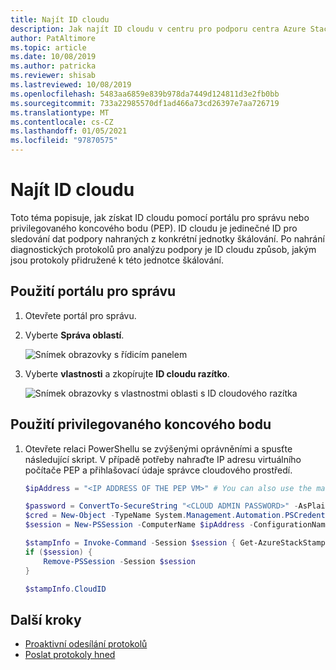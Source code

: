 ```yaml
---
title: Najít ID cloudu
description: Jak najít ID cloudu v centru pro podporu centra Azure Stack a podpoře.
author: PatAltimore
ms.topic: article
ms.date: 10/08/2019
ms.author: patricka
ms.reviewer: shisab
ms.lastreviewed: 10/08/2019
ms.openlocfilehash: 5483aa6859e839b978da7449d124811d3e2fb0bb
ms.sourcegitcommit: 733a22985570df1ad466a73cd26397e7aa726719
ms.translationtype: MT
ms.contentlocale: cs-CZ
ms.lasthandoff: 01/05/2021
ms.locfileid: "97870575"
---
```

# <a name="find-your-cloud-id"></a>Najít ID cloudu

Toto téma popisuje, jak získat ID cloudu pomocí portálu pro správu nebo privilegovaného koncového bodu (PEP). ID cloudu je jedinečné ID pro sledování dat podpory nahraných z konkrétní jednotky škálování. Po nahrání diagnostických protokolů pro analýzu podpory je ID cloudu způsob, jakým jsou protokoly přidružené k této jednotce škálování.

## <a name="use-the-administrator-portal"></a>Použití portálu pro správu

1. Otevřete portál pro správu. 
1. Vyberte **Správa oblastí**.

   ![Snímek obrazovky s řídicím panelem](./media/azure-stack-automatic-log-collection/dashboard.png)

1. Vyberte **vlastnosti** a zkopírujte **ID cloudu razítko**.

   ![Snímek obrazovky s vlastnostmi oblasti s ID cloudového razítka](media/azure-stack-automatic-log-collection/region-properties-blade-with-stamp-cloud-id.png)


## <a name="use-the-privileged-endpoint"></a>Použití privilegovaného koncového bodu

1. Otevřete relaci PowerShellu se zvýšenými oprávněními a spusťte následující skript. V případě potřeby nahraďte IP adresu virtuálního počítače PEP a přihlašovací údaje správce cloudového prostředí. 

   ```powershell
   $ipAddress = "<IP ADDRESS OF THE PEP VM>" # You can also use the machine name instead of IP here.

   $password = ConvertTo-SecureString "<CLOUD ADMIN PASSWORD>" -AsPlainText -Force
   $cred = New-Object -TypeName System.Management.Automation.PSCredential ("<DOMAIN NAME>\CloudAdmin", $password)
   $session = New-PSSession -ComputerName $ipAddress -ConfigurationName PrivilegedEndpoint -Credential $cred

   $stampInfo = Invoke-Command -Session $session { Get-AzureStackStampInformation }
   if ($session) {
       Remove-PSSession -Session $session
   }

   $stampInfo.CloudID
   ```

## <a name="next-steps"></a>Další kroky

* [Proaktivní odesílání protokolů](./azure-stack-diagnostic-log-collection-overview.md#send-logs-proactively)
* [Poslat protokoly hned](./azure-stack-diagnostic-log-collection-overview.md#send-logs-now)
